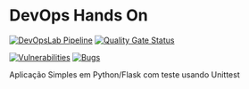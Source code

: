 # DevOps Hands On
[![DevOpsLab Pipeline](https://github.com/LaisStefani/devopslab-t05/actions/workflows/pipeline.yml/badge.svg?branch=main)](https://github.com/LaisStefani/devopslab-t05/actions/workflows/pipeline.yml)
[![Quality Gate Status](https://sonarcloud.io/api/project_badges/measure?project=LaisStefani_devopslab-t05&metric=alert_status)](https://sonarcloud.io/summary/new_code?id=LaisStefani_devopslab-t05)


[![Vulnerabilities](https://sonarcloud.io/api/project_badges/measure?project=LaisStefani_devopslab-t05&metric=vulnerabilities)](https://sonarcloud.io/summary/new_code?id=LaisStefani_devopslab-t05)
[![Bugs](https://sonarcloud.io/api/project_badges/measure?project=LaisStefani_devopslab-t05&metric=bugs)](https://sonarcloud.io/summary/new_code?id=LaisStefani_devopslab-t05)


Aplicação Simples em Python/Flask com teste usando Unittest
